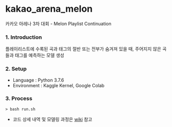 # kakao_arena_melon
카카오 아레나 3차 대회 - Melon Playlist Continuation

### 1. Introduction
플레이리스트에 수록된 곡과 태그의 절반 또는 전부가 숨겨져 있을 때, 주어지지 않은 곡들과 태그를 예측하는 모델 생성

### 2. Setup
- Language : Python 3.7.6
- Environment : Kaggle Kernel, Google Colab

### 3. Process

```
> bash run.sh
```
- 코드 상세 내역 및 모델링 과정은 [wiki](https://github.com/heehehe/kakao_arena_melon/wiki) 참고

